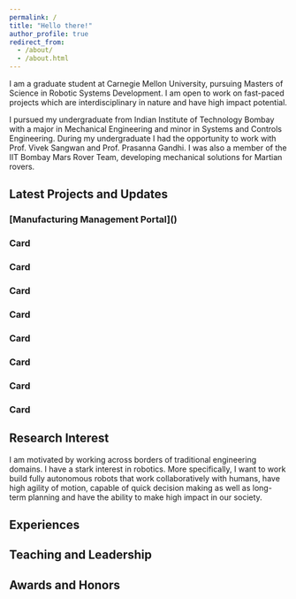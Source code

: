 ```yaml
---
permalink: /
title: "Hello there!"
author_profile: true
redirect_from: 
  - /about/
  - /about.html
---
```


I am a graduate student at Carnegie Mellon University, pursuing Masters of Science in Robotic Systems Development. I am open to work on fast-paced projects which are interdisciplinary in nature and have high impact potential.

I pursued my undergraduate from Indian Institute of Technology Bombay with a major in Mechanical Engineering and minor in Systems and Controls Engineering. During my undergraduate I had the opportunity to work with Prof. Vivek Sangwan and Prof. Prasanna Gandhi. I was also a member of the IIT Bombay Mars Rover Team, developing mechanical solutions for Martian rovers.

## Latest Projects and Updates
<div class="scrolling-wrapper">
  <div class="card"><h3>[Manufacturing Management Portal]()</h3></div>
  <div class="card"><h3>Card</h3></div>
  <div class="card"><h3>Card</h3></div>
  <div class="card"><h3>Card</h3></div>
  <div class="card"><h3>Card</h3></div>
  <div class="card"><h3>Card</h3></div>
  <div class="card"><h3>Card</h3></div>
  <div class="card"><h3>Card</h3></div>
  <div class="card"><h3>Card</h3></div>
</div>

## Research Interest

I am motivated by working across borders of traditional engineering domains. I have a stark interest in robotics. More specifically, I want to work build fully autonomous robots that work collaboratively with humans, have high agility of motion, capable of quick decision making as well as long-term planning and have the ability to make high impact in our society. 

## Experiences



## Teaching and Leadership



## Awards and Honors


